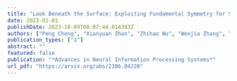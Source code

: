 ```yaml
---
title: "Look Beneath the Surface: Exploiting Fundamental Symmetry for Sample-Efficient Offline RL"
date: 2023-01-01
publishDate: 2023-10-09T08:07:44.014393Z
authors: ["Peng Cheng", "Xianyuan Zhan", "Zhihao Wu", "Wenjia Zhang", "Shoucheng Song", "Han Wang", "Youfang Lin", "Li Jiang"]
publication_types: ["1"]
abstract: ""
featured: false
publication: "*Advances in Neural Information Processing Systems*"
url_pdf: "https://arxiv.org/abs/2306.04220"
---
```


